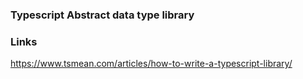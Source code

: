 ### Typescript Abstract data type library



### Links
https://www.tsmean.com/articles/how-to-write-a-typescript-library/